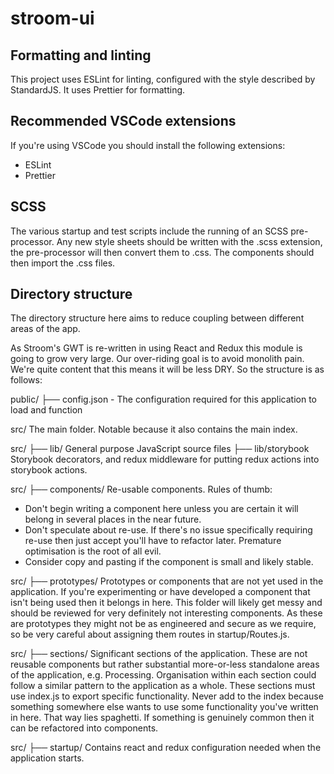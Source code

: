 # stroom-ui

## Formatting and linting

This project uses ESLint for linting, configured with the style described by StandardJS. It uses Prettier for formatting.

## Recommended VSCode extensions

If you're using VSCode you should install the following extensions:

- ESLint
- Prettier

## SCSS

The various startup and test scripts include the running of an SCSS pre-processor.
Any new style sheets should be written with the .scss extension, the pre-processor will then convert them to .css.
The components should then import the .css files.

## Directory structure

The directory structure here aims to reduce coupling between different areas of the app.

As Stroom's GWT is re-written in using React and Redux this module is going to grow very large. Our over-riding goal is to avoid monolith pain. We're quite content that this means it will be less DRY. So the structure is as follows:

public/
├── config.json - The configuration required for this application to load and function

src/
The main folder. Notable because it also contains the main index.

src/
├── lib/
General purpose JavaScript source files
├── lib/storybook
Storybook decorators, and redux middleware for putting redux actions into storybook actions.

src/
├── components/
Re-usable components. Rules of thumb:

- Don't begin writing a component here unless you are certain it will belong in several places in the near future.
- Don't speculate about re-use. If there's no issue specifically requiring re-use then just accept you'll have to refactor later. Premature optimisation is the root of all evil.
- Consider copy and pasting if the component is small and likely stable.

src/
├── prototypes/
Prototypes or components that are not yet used in the application. If you're experimenting or have developed a component that isn't being used then it belongs in here. This folder will likely get messy and should be reviewed for very definitely not interesting components. As these are prototypes they might not be as engineered and secure as we require, so be very careful about assigning them routes in startup/Routes.js.

src/
├── sections/
Significant sections of the application. These are not reusable components but rather substantial more-or-less standalone areas of the application, e.g. Processing. Organisation within each section could follow a similar pattern to the application as a whole. These sections must use index.js to export specific functionality. Never add to the index because something somewhere else wants to use some functionality you've written in here. That way lies spaghetti. If something is genuinely common then it can be refactored into components.

src/
├── startup/
Contains react and redux configuration needed when the application starts.
